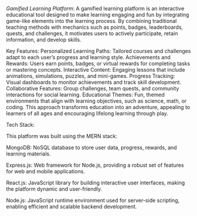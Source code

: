 *Gamified Learning Platform*:
A gamified learning platform is an interactive educational tool designed to make learning engaging and fun by integrating game-like elements into the learning process. By combining traditional teaching methods with mechanics such as points, badges, leaderboards, quests, and challenges, it motivates users to actively participate, retain information, and develop skills.

Key Features:
Personalized Learning Paths: Tailored courses and challenges adapt to each user’s progress and learning style.
Achievements and Rewards: Users earn points, badges, or virtual rewards for completing tasks or mastering concepts.
Interactive Content: Engaging lessons that include animations, simulations, puzzles, and mini-games.
Progress Tracking: Visual dashboards to monitor achievements and track skill development.
Collaborative Features: Group challenges, team quests, and community interactions for social learning.
Educational Themes: Fun, themed environments that align with learning objectives, such as science, math, or coding.
This approach transforms education into an adventure, appealing to learners of all ages and encouraging lifelong learning through play.

Tech Stack:

This platform was built using the MERN stack:

MongoDB: NoSQL database to store user data, progress, rewards, and learning materials.

Express.js: Web framework for Node.js, providing a robust set of features for web and mobile applications.

React.js: JavaScript library for building interactive user interfaces, making the platform dynamic and user-friendly.

Node.js: JavaScript runtime environment used for server-side scripting, enabling efficient and scalable backend development.
